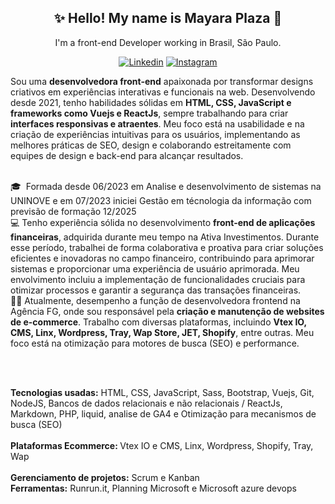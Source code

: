 <div align="center">      
<h2>✨ Hello! My name is Mayara Plaza 🌸     </br></h2>           
         
I'm a front-end Developer working in Brasil, São Paulo.</br>    
   
[![Linkedin](https://img.shields.io/badge/LinkedIn-0077B5?style=for-the-badge&logo=linkedin&logoColor=white)](https://www.linkedin.com/in/mayaraplaza/)
[![Instagram](https://img.shields.io/badge/Instagram-E4405F?style=for-the-badge&logo=instagram&logoColor=white)](https://instagram.com/macristinee) 
 </div>   

Sou uma <strong>desenvolvedora front-end</strong> apaixonada por transformar designs criativos em experiências interativas e funcionais na web. Desenvolvendo desde 2021, tenho habilidades sólidas em <strong>HTML, CSS, JavaScript e frameworks como Vuejs e ReactJs</strong>, sempre trabalhando para criar <strong>interfaces responsivas e atraentes</strong>. Meu foco está na usabilidade e na criação de experiências intuitivas para os usuários, implementando as melhores práticas de SEO, design e colaborando estreitamente com equipes de design e back-end para alcançar resultados.
  
<br>
🎓&nbsp; Formada desde 06/2023 em Analise e desenvolvimento de sistemas na UNINOVE e em 07/2023 iniciei Gestão em técnologia da informação com previsão de formação 12/2025 <br/>
💻 Tenho experiência sólida no desenvolvimento <strong>front-end de aplicações financeiras</strong>, adquirida durante meu tempo na Ativa Investimentos. Durante esse período, trabalhei de forma colaborativa e proativa para criar soluções eficientes e inovadoras no campo financeiro, contribuindo para aprimorar sistemas e proporcionar uma experiência de usuário aprimorada. Meu envolvimento incluiu a implementação de funcionalidades cruciais para otimizar processos e garantir a segurança das transações financeiras.<br> 
👩‍💻 Atualmente, desempenho a função de desenvolvedora frontend na Agência FG, onde sou responsável pela <strong>criação e manutenção de websites de e-commerce</strong>. Trabalho com diversas plataformas, incluindo <strong>Vtex IO, CMS, Linx, Wordpress, Tray, Wap Store, JET, Shopify</strong>, entre outras. Meu foco está na otimização para motores de busca (SEO) e performance.

<br><br>

<strong>Tecnologias usadas:</strong> HTML, CSS, JavaScript, Sass, Bootstrap, Vuejs, Git, NodeJS, Bancos de dados relacionais e não relacionais / ReactJs, Markdown, PHP, liquid, analise de GA4 e Otimização para mecanismos de busca (SEO)
<br><br> 
<strong>Plataformas Ecommerce: </strong>Vtex IO e CMS, Linx, Wordpress, Shopify, Tray, Wap
<br><br>
<strong>Gerenciamento de projetos:</strong> Scrum e Kanban<br>
<strong>Ferramentas:</strong> Runrun.it, Planning Microsoft e Microsoft azure devops

</div>



